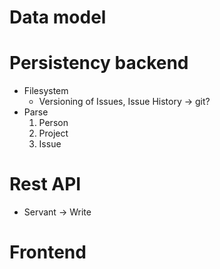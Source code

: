 # Data model

# Persistency backend
* Filesystem
   * Versioning of Issues, Issue History -> git?
* Parse 
   1) Person
   2) Project
   3) Issue

# Rest API
* Servant
   -> Write

# Frontend

